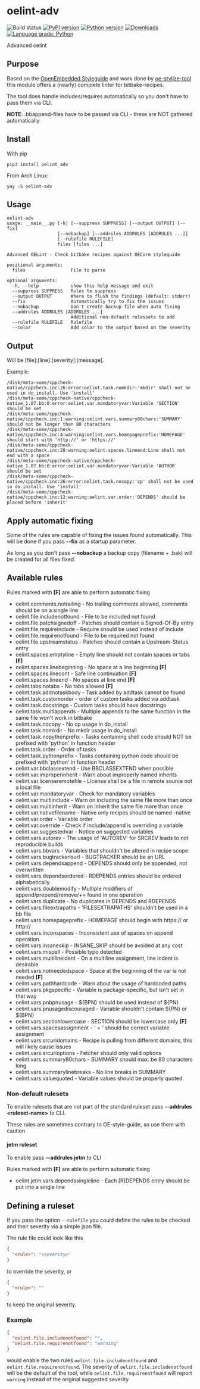 # oelint-adv

![Build status](https://github.com/priv-kweihmann/oelint-adv/workflows/Python%20package/badge.svg)
[![PyPI version](https://badge.fury.io/py/oelint_adv.svg)](https://badge.fury.io/py/oelint_adv)
[![Python version](https://img.shields.io/pypi/pyversions/oelint_adv)](https://img.shields.io/pypi/pyversions/oelint_adv)
[![Downloads](https://img.shields.io/pypi/dm/oelint_adv)](https://img.shields.io/pypi/dm/oelint_adv)
[![Language grade: Python](https://img.shields.io/lgtm/grade/python/g/priv-kweihmann/oelint-adv.svg?logo=lgtm&logoWidth=18)](https://lgtm.com/projects/g/priv-kweihmann/oelint-adv/context:python)

Advanced oelint

## Purpose

Based on the [OpenEmbedded Styleguide](https://www.openembedded.org/wiki/Styleguide) and work done by [oe-stylize-tool](https://github.com/openembedded/meta-openembedded/blob/master/contrib/oe-stylize.py) this module offers a (nearly) complete linter for bitbake-recipes.

The tool does handle includes/requires automatically so you don't have to pass them via CLI.

**NOTE**: .bbappend-files have to be passed via CLI - these are NOT gathered automatically

## Install

With pip

```shell
pip3 install oelint_adv
```

From Arch Linux:

```shell
yay -S oelint-adv
```

## Usage

```shell
oelint-adv
usage: __main__.py [-h] [--suppress SUPPRESS] [--output OUTPUT] [--fix]
                   [--nobackup] [--addrules ADDRULES [ADDRULES ...]]
                   [--rulefile RULEFILE]
                   files [files ...]

Advanced OELint - Check bitbake recipes against OECore styleguide

positional arguments:
  files                 File to parse

optional arguments:
  -h, --help            show this help message and exit
  --suppress SUPPRESS   Rules to suppress
  --output OUTPUT       Where to flush the findings (default: stderr)
  --fix                 Automatically try to fix the issues
  --nobackup            Don't create backup file when auto fixing
  --addrules ADDRULES [ADDRULES ...]
                        Additional non-default rulessets to add
  --rulefile RULEFILE   Rulefile
  --color               Add color to the output based on the severity
```

## Output

Will be [file]:[line]:[severity]:[message].

Example:

```shell
/disk/meta-some/cppcheck-native/cppcheck.inc:26:error:oelint.task.nomkdir:'mkdir' shall not be used in do_install. Use 'install'
/disk/meta-some/cppcheck-native/cppcheck-native_1.87.bb:0:error:oelint.var.mandatoryvar:Variable 'SECTION' should be set
/disk/meta-some/cppcheck-native/cppcheck.inc:1:warning:oelint.vars.summary80chars:'SUMMARY' should not be longer than 80 characters
/disk/meta-some/cppcheck-native/cppcheck.inc:4:warning:oelint.vars.homepageprefix:'HOMEPAGE' should start with 'http://' or 'https://'
/disk/meta-some/cppcheck-native/cppcheck.inc:28:warning:oelint.spaces.lineend:Line shall not end with a space
/disk/meta-some/cppcheck-native/cppcheck-native_1.87.bb:0:error:oelint.var.mandatoryvar:Variable 'AUTHOR' should be set
/disk/meta-some/cppcheck-native/cppcheck.inc:26:error:oelint.task.nocopy:'cp' shall not be used in do_install. Use 'install'
/disk/meta-some/cppcheck-native/cppcheck.inc:12:warning:oelint.var.order:'DEPENDS' should be placed before 'inherit'
```

## Apply automatic fixing

Some of the rules are capable of fixing the issues found automatically.
This will be done if you pass **--fix** as a startup parameter.

As long as you don't pass **--nobackup** a backup copy (filename + .bak) will be created for all files fixed.

## Available rules

Rules marked with **[F]** are able to perform automatic fixing

* oelint.comments.notrailing - No trailing comments allowed, comments should be on a single line
* oelint.file.includenotfound - File to be included not found
* oelint.file.patchsignedoff - Patches should contain a Signed-Of-By entry
* oelint.file.requireinclude - Require should be used instead of include
* oelint.file.requirenotfound - File to be required not found
* oelint.file.upstreamstatus - Patches should contain a Upstream-Status entry
* oelint.spaces.emptyline - Empty line should not contain spaces or tabs **[F]**
* oelint.spaces.linebeginning - No space at a line beginning **[F]**
* oelint.spaces.linecont - Safe line continuation **[F]**
* oelint.spaces.lineend - No spaces at line end **[F]**
* oelint.tabs.notabs - No tabs allowed **[F]**
* oelint.task.addnotaskbody - Task added by addtask cannot be found
* oelint.task.customorder - order of custom tasks added via addtask
* oelint.task.docstrings - Custom tasks should have docstrings
* oelint.task.multiappends - Multiple appends to the same function in the same file won't work in bitbake
* oelint.task.nocopy - No cp usage in do_install
* oelint.task.nomkdir - No mkdir usage in do_install
* oelint.task.nopythonprefix - Tasks containing shell code should NOT be prefixed with 'python' in function header
* oelint.task.order - Order of tasks
* oelint.task.pythonprefix - Tasks containing python code should be prefixed with 'python' in function header
* oelint.var.bbclassextend - Use BBCLASSEXTEND when possible
* oelint.var.improperinherit - Warn about improperly named inherits
* oelint.var.licenseremotefile - License shall be a file in remote source not a local file
* oelint.var.mandatoryvar - Check for mandatory variables
* oelint.var.multiinclude - Warn on including the same file more than once
* oelint.var.multiinherit - Warn on inherit the same file more than once
* oelint.var.nativefilename - Native only recipes should be named -native
* oelint.var.order - Variable order
* oelint.var.override - Check if include/append is overriding a variable
* oelint.var.suggestedvar - Notice on suggested variables
* oelint.vars.autorev - The usage of 'AUTOREV' for SRCREV leads to not reproducible builds
* oelint.vars.bbvars - Variables that shouldn't be altered in recipe scope
* oelint.vars.bugtrackerisurl - BUGTRACKER should be an URL
* oelint.vars.dependsappend - DEPENDS should only be appended, not overwritten
* oelint.vars.dependsordered - RDEPENDS entries should be ordered alphabetically
* oelint.vars.doublemodify - Multiple modifiers of append/prepend/remove/+= found in one operation
* oelint.vars.duplicate - No duplicates in DEPENDS and RDEPENDS
* oelint.vars.fileextrapaths - 'FILESEXTRAPATHS' shouldn't be used in a bb file
* oelint.vars.homepageprefix - HOMEPAGE should begin with https:// or http://
* oelint.vars.inconspaces - Inconsistent use of spaces on append operation
* oelint.vars.insaneskip - INSANE_SKIP should be avoided at any cost
* oelint.vars.mispell - Possible typo detected
* oelint.vars.multilineident - On a multiline assignment, line indent is desirable
* oelint.vars.notneededspace - Space at the beginning of the var is not needed **[F]**
* oelint.vars.pathhardcode - Warn about the usage of hardcoded paths
* oelint.vars.pkgspecific - Variable is package-specific, but isn't set in that way
* oelint.vars.pnbpnusage - ${BPN} should be used instead of ${PN}
* oelint.vars.pnusagediscouraged - Variable shouldn't contain ${PN} or ${BPN}
* oelint.vars.sectionlowercase - SECTION should be lowercase only **[F]**
* oelint.vars.spacesassignment - ' = ' should be correct variable assignment
* oelint.vars.srcuridomains - Recipe is pulling from different domains, this will likely cause issues
* oelint.vars.srcurioptions - Fetcher should only valid options
* oelint.vars.summary80chars - SUMMARY should max. be 80 characters long
* oelint.vars.summarylinebreaks - No line breaks in SUMMARY
* oelint.vars.valuequoted - Variable values should be properly quoted

### Non-default rulesets

To enable rulesets that are not part of the standard ruleset pass
**--addrules \<ruleset-name\>** to CLI.

These rules are sometimes contrary to OE-style-guide, so use them with caution

#### jetm ruleset

To enable pass **--addrules jetm** to CLI

Rules marked with **[F]** are able to perform automatic fixing

* oelint.jetm.vars.dependssingleline - Each [R]DEPENDS entry should be put into a single line

## Defining a ruleset

If you pass the option `--rulefile` you could define the rules to be checked and their severity via a simple json file.

The rule file could look like this

```json
{
  "<rule>": "<severity>"
}
```

to override the severity, or

```json
{
  "<rule>": ""
}
```

to keep the original severity.

### Example

```json
{
  "oelint.file.includenotfound": "",
  "oelint.file.requirenotfound": "warning"
}
```

would enable the two rules `oelint.file.includenotfound` and `oelint.file.requirenotfound`.
The severity of `oelint.file.includenotfound` will be the default of the tool, while `oelint.file.requirenotfound` will report `warning` instead of the original suggested severity
